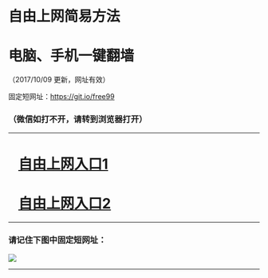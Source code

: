 ﻿# 自由上网简易方法

# 电脑、手机一键翻墙

（2017/10/09 更新，网址有效）

固定短网址：https://git.io/free99

### （微信如打不开，请转到浏览器打开）


***





# &nbsp;&nbsp; <a href="http://ft767721133.fwq-tz-1001.info/fwqtz01.html?t=100900110764 " target="_blank">自由上网入口1</a>
# &nbsp;&nbsp; <a href="http://ft994010634.fwq-tz-1002.info/fwqtz02.html?t=100900114643 " target="_blank">自由上网入口2</a>
***

### 请记住下图中固定短网址：

<img src="https://s3-us-west-2.amazonaws.com/fwq-1001/yjfq-20170905okok.png" /> 


***

